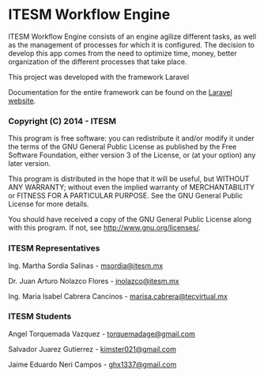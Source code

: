 # ITESM Workflow Engine

ITESM Workflow Engine consists of an engine agilize different tasks, as well as the management of processes for which it is configured. The decision to develop this app comes from the need to optimize time, money, better organization of the different processes that take place.

This project was developed with the framework Laravel

Documentation for the entire framework can be found on the [Laravel website](http://laravel.com/docs).

### Copyright (C) 2014 - ITESM

This program is free software: you can redistribute it and/or modify
it under the terms of the GNU General Public License as published by
the Free Software Foundation, either version 3 of the License, or
(at your option) any later version.

This program is distributed in the hope that it will be useful,
but WITHOUT ANY WARRANTY; without even the implied warranty of
MERCHANTABILITY or FITNESS FOR A PARTICULAR PURPOSE.
See the
GNU General Public License for more details.

You should have received a copy of the GNU General Public License
along with this program.  If not, see <http://www.gnu.org/licenses/>.

### ITESM Representatives

Ing. Martha Sordia Salinas - <span style="color:#1A26CF;">msordia@itesm.mx</span>

Dr. Juan Arturo Nolazco Flores - <span style="color:#1A26CF;">jnolazco@itesm.mx</span>

Ing. Maria Isabel Cabrera Cancinos - <span style="color:#1A26CF;">marisa.cabrera@tecvirtual.mx</span>

###   ITESM Students

Angel Torquemada Vazquez - <span style="color:#1A26CF;">torquemadage@gmail.com</span>

Salvador Juarez Gutierrez - <span style="color:#1A26CF;">kimster021@gmail.com</span>

Jaime Eduardo Neri Campos - <span style="color:#1A26CF;">ghx1337@gmail.com</span> 
